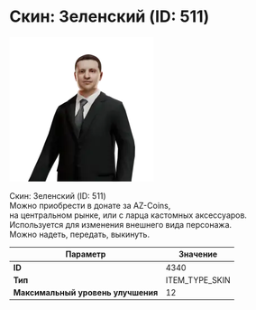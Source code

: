 # Скин: Зеленский (ID: 511)

![Item Image](../img/4340.webp?raw=true)

Скин: Зеленский (ID: 511)<br>Можно приобрести в донате за AZ-Coins,<br>на центральном рынке, или с ларца кастомных аксессуаров.<br>Используется для изменения внешнего вида персонажа. <br>Можно надеть, передать, выкинуть.


| Параметр | Значение |
|----------|----------|
| **ID** | 4340 |
| **Тип** | ITEM_TYPE_SKIN |
| **Максимальный уровень улучшения** | 12 |

